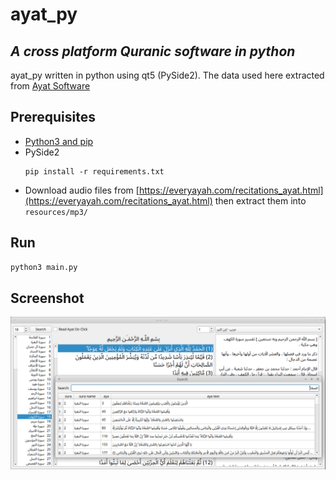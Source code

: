# ayat_py
## _A cross platform Quranic software in python_

ayat_py written in python using qt5 (PySide2).
The data used here extracted from [Ayat Software](https://quran.ksu.edu.sa/ayat/?l=en)

## Prerequisites
* [Python3 and pip](https://www.python.org/)
* PySide2
  ```
  pip install -r requirements.txt
  ```
* Download audio files from [https://everyayah.com/recitations_ayat.html](https://everyayah.com/recitations_ayat.html) then extract them into `resources/mp3/`

## Run

```sh
python3 main.py
```

## Screenshot

![Screenshot](https://github.com/Med-Salem-Gzizou/ayat_py/blob/master/images/Screenshot.png?raw=true)

